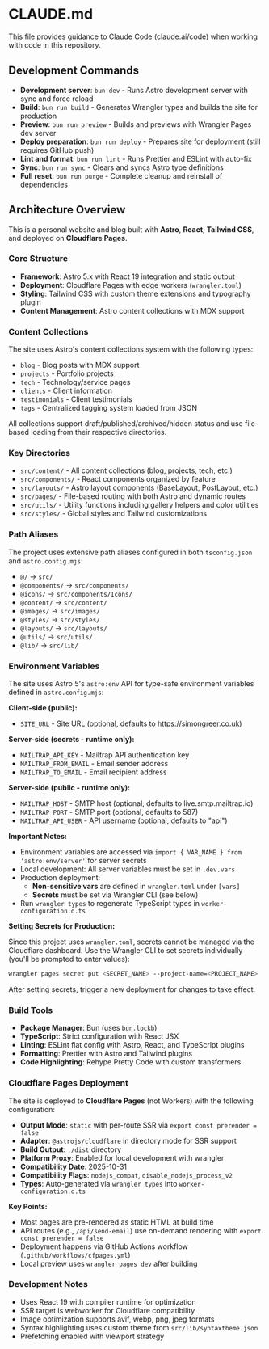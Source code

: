 # CLAUDE.md

This file provides guidance to Claude Code (claude.ai/code) when working with code in this repository.

## Development Commands

- **Development server**: `bun dev` - Runs Astro development server with sync and force reload
- **Build**: `bun run build` - Generates Wrangler types and builds the site for production
- **Preview**: `bun run preview` - Builds and previews with Wrangler Pages dev server
- **Deploy preparation**: `bun run deploy` - Prepares site for deployment (still requires GitHub push)
- **Lint and format**: `bun run lint` - Runs Prettier and ESLint with auto-fix
- **Sync**: `bun run sync` - Clears and syncs Astro type definitions
- **Full reset**: `bun run purge` - Complete cleanup and reinstall of dependencies

## Architecture Overview

This is a personal website and blog built with **Astro**, **React**, **Tailwind CSS**, and deployed on **Cloudflare Pages**.

### Core Structure

- **Framework**: Astro 5.x with React 19 integration and static output
- **Deployment**: Cloudflare Pages with edge workers (`wrangler.toml`)
- **Styling**: Tailwind CSS with custom theme extensions and typography plugin
- **Content Management**: Astro content collections with MDX support

### Content Collections

The site uses Astro's content collections system with the following types:
- `blog` - Blog posts with MDX support
- `projects` - Portfolio projects  
- `tech` - Technology/service pages
- `clients` - Client information
- `testimonials` - Client testimonials
- `tags` - Centralized tagging system loaded from JSON

All collections support draft/published/archived/hidden status and use file-based loading from their respective directories.

### Key Directories

- `src/content/` - All content collections (blog, projects, tech, etc.)
- `src/components/` - React components organized by feature
- `src/layouts/` - Astro layout components (BaseLayout, PostLayout, etc.)
- `src/pages/` - File-based routing with both Astro and dynamic routes
- `src/utils/` - Utility functions including gallery helpers and color utilities
- `src/styles/` - Global styles and Tailwind customizations

### Path Aliases

The project uses extensive path aliases configured in both `tsconfig.json` and `astro.config.mjs`:
- `@/` → `src/`
- `@components/` → `src/components/`
- `@icons/` → `src/components/Icons/`
- `@content/` → `src/content/`
- `@images/` → `src/images/`
- `@styles/` → `src/styles/`
- `@layouts/` → `src/layouts/`
- `@utils/` → `src/utils/`
- `@lib/` → `src/lib/`

### Environment Variables

The site uses Astro 5's `astro:env` API for type-safe environment variables defined in `astro.config.mjs`:

**Client-side (public):**
- `SITE_URL` - Site URL (optional, defaults to https://simongreer.co.uk)

**Server-side (secrets - runtime only):**
- `MAILTRAP_API_KEY` - Mailtrap API authentication key
- `MAILTRAP_FROM_EMAIL` - Email sender address
- `MAILTRAP_TO_EMAIL` - Email recipient address

**Server-side (public - runtime only):**
- `MAILTRAP_HOST` - SMTP host (optional, defaults to live.smtp.mailtrap.io)
- `MAILTRAP_PORT` - SMTP port (optional, defaults to 587)
- `MAILTRAP_API_USER` - API username (optional, defaults to "api")

**Important Notes:**
- Environment variables are accessed via `import { VAR_NAME } from 'astro:env/server'` for server secrets
- Local development: All server variables must be set in `.dev.vars`
- Production deployment:
  - **Non-sensitive vars** are defined in `wrangler.toml` under `[vars]`
  - **Secrets** must be set via Wrangler CLI (see below)
- Run `wrangler types` to regenerate TypeScript types in `worker-configuration.d.ts`

**Setting Secrets for Production:**

Since this project uses `wrangler.toml`, secrets cannot be managed via the Cloudflare dashboard. Use the Wrangler CLI to set secrets individually (you'll be prompted to enter values):

```bash
wrangler pages secret put <SECRET_NAME> --project-name=<PROJECT_NAME>
```

After setting secrets, trigger a new deployment for changes to take effect.

### Build Tools

- **Package Manager**: Bun (uses `bun.lockb`)
- **TypeScript**: Strict configuration with React JSX
- **Linting**: ESLint flat config with Astro, React, and TypeScript plugins
- **Formatting**: Prettier with Astro and Tailwind plugins
- **Code Highlighting**: Rehype Pretty Code with custom transformers

### Cloudflare Pages Deployment

The site is deployed to **Cloudflare Pages** (not Workers) with the following configuration:

- **Output Mode**: `static` with per-route SSR via `export const prerender = false`
- **Adapter**: `@astrojs/cloudflare` in directory mode for SSR support
- **Build Output**: `./dist` directory
- **Platform Proxy**: Enabled for local development with wrangler
- **Compatibility Date**: 2025-10-31
- **Compatibility Flags**: `nodejs_compat`, `disable_nodejs_process_v2`
- **Types**: Auto-generated via `wrangler types` into `worker-configuration.d.ts`

**Key Points:**
- Most pages are pre-rendered as static HTML at build time
- API routes (e.g., `/api/send-email`) use on-demand rendering with `export const prerender = false`
- Deployment happens via GitHub Actions workflow (`.github/workflows/cfpages.yml`)
- Local preview uses `wrangler pages dev` after building

### Development Notes

- Uses React 19 with compiler runtime for optimization
- SSR target is webworker for Cloudflare compatibility
- Image optimization supports avif, webp, png, jpeg formats
- Syntax highlighting uses custom theme from `src/lib/syntaxtheme.json`
- Prefetching enabled with viewport strategy